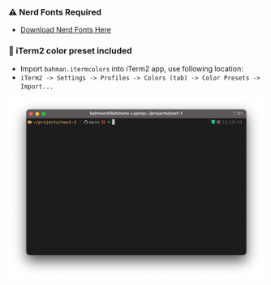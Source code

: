 
### ⚠️ Nerd Fonts Required
- <a href="https://www.nerdfonts.com/font-downloads" target="_blank">Download Nerd Fonts Here</a>

### 🎨 iTerm2 color preset included 
- Import `bahman.itermcolors` into iTerm2 app, use following location:
- `iTerm2 -> Settings -> Profiles -> Colors (tab) -> Color Presets -> Import...`


![Screenshot](screenshot.png)
